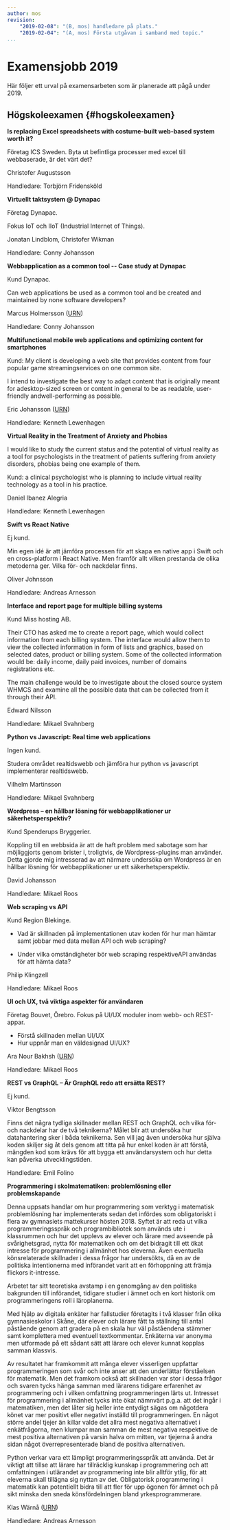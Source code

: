 ```yaml
---
author: mos
revision:
    "2019-02-08": "(B, mos) handledare på plats."
    "2019-02-04": "(A, mos) Första utgåvan i samband med topic."
...
```

Examensjobb 2019
====================================

Här följer ett urval på examensarbeten som är planerade att pågå under 2019.


<!--more-->



Högskoleexamen {#hogskoleexamen}
------------------------------------



**Is replacing Excel spreadsheets with costume-built web-based system worth it?**

Företag ICS Sweden. Byta ut befintliga processer med excel till webbaserade, är det värt det?

Christofer Augustsson

Handledare: Torbjörn Fridensköld



**Virtuellt taktsystem @ Dynapac**

Företag Dynapac.

Fokus IoT och IIoT (Industrial Internet of Things).

Jonatan Lindblom, Christofer Wikman

Handledare: Conny Johansson



**Webbapplication as a common tool -- Case study at Dynapac**

Kund Dynapac.

Can web applications be used as  a  common  tool  and  be  created  and  maintained  by  none  software  developers?

Marcus Holmersson ([URN](http://urn.kb.se/resolve?urn=urn:nbn:se:bth-17882))

Handledare: Conny Johansson



**Multifunctional mobile web applications and optimizing content for smartphones**

Kund: My client is developing a web site that provides content from four popular game streamingservices on one common site.

I intend to investigate the best way to adapt content that is originally meant for adesktop-sized screen or content in general to be as readable, user-friendly andwell-performing as possible.

Eric Johansson ([URN](http://urn.kb.se/resolve?urn=urn:nbn:se:bth-17996))

Handledare: Kenneth Lewenhagen



**Virtual Reality in the Treatment of Anxiety and Phobias**

I would like to study the current status and the potential of virtual reality as a tool for psychologists in the treatment of patients suffering from anxiety disorders, phobias being one example of them.

Kund: a clinical psychologist who is planning to include virtual reality technology as a tool in his practice.

Daniel Ibanez Alegria

Handledare: Kenneth Lewenhagen



**Swift vs React Native**

Ej kund.

Min egen idé är att jämföra processen för att skapa en native app i Swift och en cross-platform i React Native. Men framför allt vilken prestanda de olika metoderna ger. Vilka för- och nackdelar finns.

Oliver Johnsson

Handledare: Andreas Arnesson



**Interface and report page for multiple billing systems**

Kund Miss hosting AB.

Their CTO has asked me to create a report page, which would collect information from each billing system. The interface would allow them to view the collected information in form of lists and graphics, based on selected dates, product or billing system. Some of the collected information would be: daily income, daily paid invoices, number of domains registrations etc.

The main challenge would be to investigate about the closed source system WHMCS and examine all the possible data that can be collected from it through their API.

Edward Nilsson

Handledare: Mikael Svahnberg



**Python vs Javascript: Real time web applications**

Ingen kund.

Studera området realtidswebb och jämföra hur python vs javascript implementerar realtidswebb.

Vilhelm Martinsson

Handledare: Mikael Svahnberg



**Wordpress – en hållbar lösning för webbapplikationer ur säkerhetsperspektiv?**

Kund Spenderups Bryggerier.

Koppling till en webbsida är att de haft problem med sabotage som har möjliggjorts genom brister i, troligtvis, de Wordpress-plugins man använder. Detta gjorde mig intresserad av att närmare undersöka om Wordpress är en hållbar lösning för webbapplikationer ur ett säkerhetsperspektiv.

David Johansson

Handledare: Mikael Roos



**Web scraping vs API**

Kund Region Blekinge.

* Vad  är  skillnaden  på  implementationen  utav  koden  för  hur  man  hämtar  samt jobbar med data mellan API och web scraping?

* Under  vilka  omständigheter  bör  web  scraping respektiveAPI  användas  för  att hämta data?

Philip Klingzell

Handledare: Mikael Roos



**UI och UX, två viktiga aspekter för användaren**

Företag Bouvet, Örebro. Fokus på UI/UX moduler inom webb- och REST-appar.

* Förstå skillnaden mellan UI/UX
* Hur uppnår man en väldesignad UI/UX?

Ara Nour Bakhsh ([URN](http://urn.kb.se/resolve?urn=urn:nbn:se:bth-18016))

Handledare: Mikael Roos



**REST vs GraphQL – Är GraphQL redo att ersätta REST?**

Ej kund.

Viktor Bengtsson

Finns det några tydliga skillnader mellan REST och GraphQL och vilka för- och nackdelar har de två teknikerna? Målet blir att undersöka hur datahantering sker i båda teknikerna. Sen vill jag även undersöka hur själva koden skiljer sig åt dels genom att titta på hur enkel koden är att förstå, mängden kod som krävs för att bygga ett användarsystem och hur detta kan påverka utvecklingstiden.

Handledare: Emil Folino



**Programmering i skolmatematiken: problemlösning eller problemskapande**

Denna uppsats handlar om hur programmering som verktyg i matematisk problemlösning har implementerats sedan det infördes som obligatoriskt i flera av gymnasiets mattekurser hösten 2018. Syftet är att reda ut vilka programmeringsspråk och programbibliotek som används ute i klassrummen och hur det upplevs av elever och lärare med avseende på svårighetsgrad, nytta för matematiken och om det bidragit till ett ökat intresse för programmering i allmänhet hos eleverna. Även eventuella könsrelaterade skillnader i dessa frågor har undersökts, då en av de politiska intentionerna med införandet varit att en förhoppning att främja flickors it-intresse.

Arbetet tar sitt teoretiska avstamp i en genomgång av den politiska bakgrunden till införandet, tidigare studier i ämnet och en kort historik om programmeringens roll i läroplanerna.

Med hjälp av digitala enkäter har fallstudier företagits i två klasser från olika gymnasieskolor i Skåne, där elever och lärare fått ta ställning till antal påstående genom att gradera på en skala hur väl påståendena stämmer samt komplettera med eventuell textkommentar. Enkäterna var anonyma men utformade på ett sådant sätt att lärare och elever kunnat kopplas samman klassvis.

Av resultatet har framkommit att många elever visserligen uppfattar programmeringen som svår och inte anser att den underlättar förståelsen för matematik. Men det framkom också att skillnaden var stor i dessa frågor och svaren tycks hänga samman med lärarens tidigare erfarenhet av programmering och i vilken omfattning programmeringen lärts ut. Intresset för programmering i allmänhet tycks inte ökat nämnvärt p.g.a. att det ingår i matematiken, men det låter sig heller inte entydigt sägas om någotdera könet var mer positivt eller negativt inställd till programmeringen. En något större andel tjejer än killar valde det allra mest negativa alternativet i enkätfrågorna, men klumpar man samman de mest negativa respektive de mest positiva alternativen på varsin halva om mitten, var tjejerna å andra sidan något överrepresenterade bland de positiva alternativen.

Python verkar vara ett lämpligt programmeringsspråk att använda. Det är viktigt att tillse att lärare har tillräcklig kunskap i programmering och att omfattningen i utlärandet av programmering inte blir alltför ytlig, för att eleverna skall tillägna sig nyttan av det. Obligatorisk programmering i matematik kan potentiellt bidra till att fler för upp ögonen för ämnet och på sikt minska den sneda könsfördelningen bland yrkesprogrammerare.

Klas Wärnå ([URN](http://urn.kb.se/resolve?urn=urn:nbn:se:bth-17900))

Handledare: Andreas Arnesson
